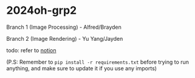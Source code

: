 # 2024oh-grp2

Branch 1 (Image Processing) - Alfred/Brayden

Branch 2 (Image Rendering) - Yu Yang/Jayden

todo: refer to [notion](https://www.notion.so/klystron/Open-House-2024-6595f8685e6348a497347a6179844c28)

(P.S: Remember to `pip install -r requirements.txt` before trying to run anything, and make sure to update it if you use any imports)
